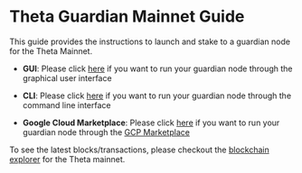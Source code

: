 # Theta Guardian Mainnet Guide

This guide provides the instructions to launch and stake to a guardian node for the Theta Mainnet.

- **GUI**: Please click [here](./docs/GUI.md#running-a-guardian-node-through-graphical-user-interface) if you want to run your guardian node through the graphical user interface

- **CLI**: Please click [here](./docs/CLI.md#running-a-guardian-node-through-command-line) if you want to run your guardian node through the command line interface

- **Google Cloud Marketplace**: Please click [here](./docs/GCP_MARKETPLACE.md#running-a-guardian-node-on-the-googlecloud-marketplace) if you want to run your guardian node through the [GCP Marketplace](https://cloud.google.com/marketplace)

To see the latest blocks/transactions, please checkout the [blockchain explorer](https://explorer.thetatoken.org/) for the Theta mainnet.
